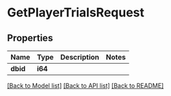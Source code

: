 # GetPlayerTrialsRequest

## Properties

Name | Type | Description | Notes
------------ | ------------- | ------------- | -------------
**dbid** | **i64** |  | 

[[Back to Model list]](../README.md#documentation-for-models) [[Back to API list]](../README.md#documentation-for-api-endpoints) [[Back to README]](../README.md)


